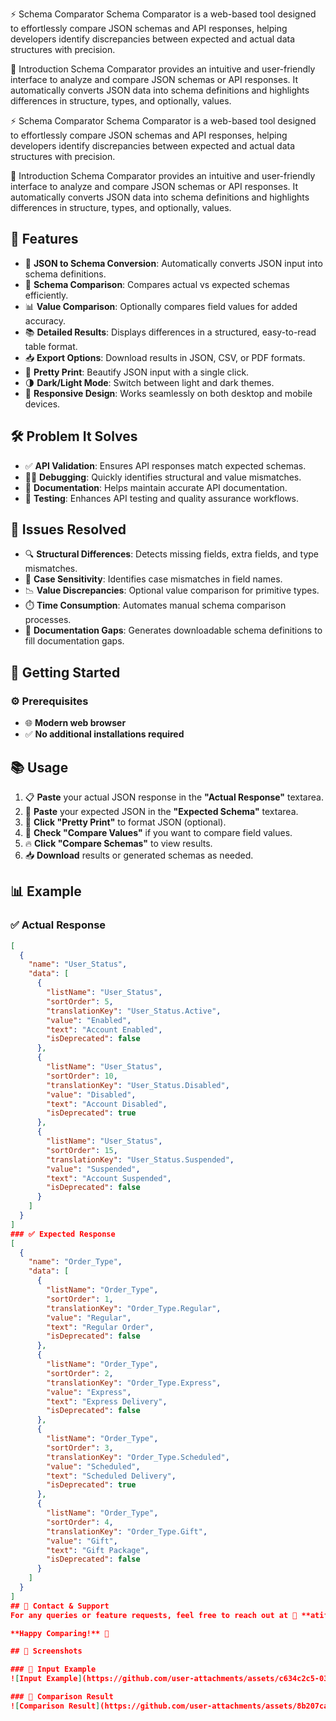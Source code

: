⚡️ Schema Comparator
Schema Comparator is a web-based tool designed to effortlessly compare JSON schemas and API responses, helping developers identify discrepancies between expected and actual data structures with precision.

🎯 Introduction
Schema Comparator provides an intuitive and user-friendly interface to analyze and compare JSON schemas or API responses. It automatically converts JSON data into schema definitions and highlights differences in structure, types, and optionally, values.

⚡️ Schema Comparator
Schema Comparator is a web-based tool designed to effortlessly compare JSON schemas and API responses, helping developers identify discrepancies between expected and actual data structures with precision.

🎯 Introduction
Schema Comparator provides an intuitive and user-friendly interface to analyze and compare JSON schemas or API responses. It automatically converts JSON data into schema definitions and highlights differences in structure, types, and optionally, values.

## 🚀 Features  

- 🔄 **JSON to Schema Conversion**: Automatically converts JSON input into schema definitions.  
- 🔎 **Schema Comparison**: Compares actual vs expected schemas efficiently.  
- 📊 **Value Comparison**: Optionally compares field values for added accuracy.  
- 📚 **Detailed Results**: Displays differences in a structured, easy-to-read table format.  
- 📥 **Export Options**: Download results in JSON, CSV, or PDF formats.  
- 🎨 **Pretty Print**: Beautify JSON input with a single click.  
- 🌗 **Dark/Light Mode**: Switch between light and dark themes.  
- 📱 **Responsive Design**: Works seamlessly on both desktop and mobile devices.

## 🛠️ Problem It Solves  
- ✅ **API Validation**: Ensures API responses match expected schemas.  
- 🕵️‍♂️ **Debugging**: Quickly identifies structural and value mismatches.  
- 📖 **Documentation**: Helps maintain accurate API documentation.  
- 🧪 **Testing**: Enhances API testing and quality assurance workflows.  

## 🧩 Issues Resolved  
- 🔍 **Structural Differences**: Detects missing fields, extra fields, and type mismatches.  
- 🔡 **Case Sensitivity**: Identifies case mismatches in field names.  
- 📉 **Value Discrepancies**: Optional value comparison for primitive types.  
- ⏱️ **Time Consumption**: Automates manual schema comparison processes.  
- 📄 **Documentation Gaps**: Generates downloadable schema definitions to fill documentation gaps.  

## 🚦 Getting Started  

### ⚙️ Prerequisites  
- 🌐 **Modern web browser**  
- ✅ **No additional installations required**  

## 📚 Usage  
1. 📋 **Paste** your actual JSON response in the **"Actual Response"** textarea.  
2. 📝 **Paste** your expected JSON in the **"Expected Schema"** textarea.  
3. 🎨 **Click "Pretty Print"** to format JSON (optional).  
4. 🔎 **Check "Compare Values"** if you want to compare field values.  
5. 🔥 **Click "Compare Schemas"** to view results.  
6. 📥 **Download** results or generated schemas as needed.  

## 📊 Example 
### ✅ Actual Response  
```json
[
  {
    "name": "User_Status",
    "data": [
      {
        "listName": "User_Status",
        "sortOrder": 5,
        "translationKey": "User_Status.Active",
        "value": "Enabled",
        "text": "Account Enabled",
        "isDeprecated": false
      },
      {
        "listName": "User_Status",
        "sortOrder": 10,
        "translationKey": "User_Status.Disabled",
        "value": "Disabled",
        "text": "Account Disabled",
        "isDeprecated": true
      },
      {
        "listName": "User_Status",
        "sortOrder": 15,
        "translationKey": "User_Status.Suspended",
        "value": "Suspended",
        "text": "Account Suspended",
        "isDeprecated": false
      }
    ]
  }
]
### ✅ Expected Response  
[
  {
    "name": "Order_Type",
    "data": [
      {
        "listName": "Order_Type",
        "sortOrder": 1,
        "translationKey": "Order_Type.Regular",
        "value": "Regular",
        "text": "Regular Order",
        "isDeprecated": false
      },
      {
        "listName": "Order_Type",
        "sortOrder": 2,
        "translationKey": "Order_Type.Express",
        "value": "Express",
        "text": "Express Delivery",
        "isDeprecated": false
      },
      {
        "listName": "Order_Type",
        "sortOrder": 3,
        "translationKey": "Order_Type.Scheduled",
        "value": "Scheduled",
        "text": "Scheduled Delivery",
        "isDeprecated": true
      },
      {
        "listName": "Order_Type",
        "sortOrder": 4,
        "translationKey": "Order_Type.Gift",
        "value": "Gift",
        "text": "Gift Package",
        "isDeprecated": false
      }
    ]
  }
]
## 📧 Contact & Support  
For any queries or feature requests, feel free to reach out at 📩 **atifrnkhan@gmail.com**.  

**Happy Comparing!** 🎉  

## 📸 Screenshots  

### 📍 Input Example  
![Input Example](https://github.com/user-attachments/assets/c634c2c5-0390-4549-b562-8b6618fd27b2)  

### 📍 Comparison Result  
![Comparison Result](https://github.com/user-attachments/assets/8b207cae-8e6a-42ea-b265-8ea0c1d5175d)  

